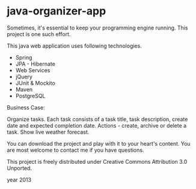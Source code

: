 java-organizer-app
===========================

Sometimes, it's essential to keep your programming engine running.  This project is one such effort.

This java web application uses following technologies.  

- Spring
- JPA - Hibernate
- Web Services
- jQuery
- JUnit & Mockito
- Maven
- PostgreSQL

Business Case:

Organize tasks.  Each task consists of a task title, task description, create date and expected completion date.
Actions - create, archive or delete a task.  Show live weather forecast. 


You can download the project and play with it to your heart's content.  You are most welcome to contact me if you have questions.

This project is freely distributed under Creative Commons Attribution 3.0 Unported.

year 2013
